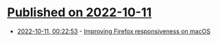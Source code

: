 # [Published on 2022-10-11](index.md)

* [2022-10-11, 00:22:53](https://lobste.rs/s/tbwed0/improving_firefox_responsiveness_on) - [Improving Firefox responsiveness on macOS](https://hacks.mozilla.org/2022/10/improving-firefox-responsiveness-on-macos/)
